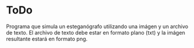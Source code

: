 # ToDo
Programa que simula un esteganógrafo utilizando una imágen y un archivo de texto.
El archivo de texto debe estar en formato plano (txt) y la imágen resultante estará en formato png.
